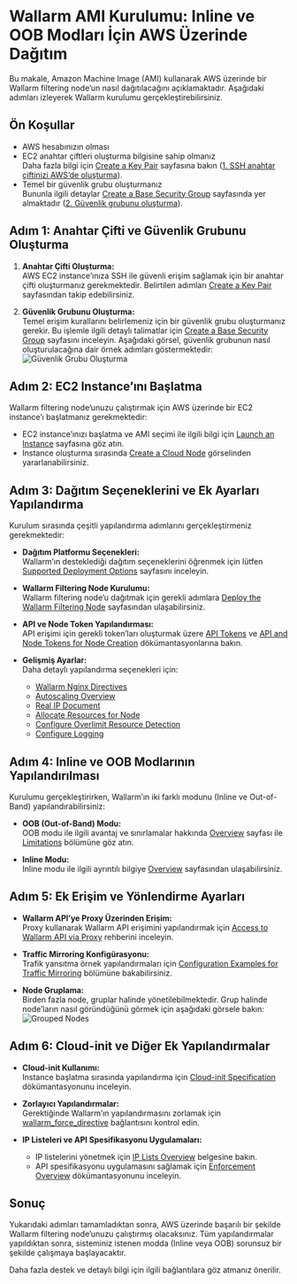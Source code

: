 # Wallarm AMI Kurulumu: Inline ve OOB Modları İçin AWS Üzerinde Dağıtım

Bu makale, Amazon Machine Image (AMI) kullanarak AWS üzerinde bir Wallarm filtering node’un nasıl dağıtılacağını açıklamaktadır. Aşağıdaki adımları izleyerek Wallarm kurulumu gerçekleştirebilirsiniz.

## Ön Koşullar

- AWS hesabınızın olması
- EC2 anahtar çiftleri oluşturma bilgisine sahip olmanız  
  Daha fazla bilgi için [Create a Key Pair][link-ssh-keys] sayfasına bakın ([1. SSH anahtar çiftinizi AWS’de oluşturma][anchor2]).
- Temel bir güvenlik grubu oluşturmanız  
  Bununla ilgili detaylar [Create a Base Security Group][link-sg] sayfasında yer almaktadır ([2. Güvenlik grubunu oluşturma][anchor1]).

## Adım 1: Anahtar Çifti ve Güvenlik Grubunu Oluşturma

1. **Anahtar Çifti Oluşturma:**  
   AWS EC2 instance’ınıza SSH ile güvenli erişim sağlamak için bir anahtar çifti oluşturmanız gerekmektedir. Belirtilen adımları [Create a Key Pair][link-ssh-keys] sayfasından takip edebilirsiniz.

2. **Güvenlik Grubunu Oluşturma:**  
   Temel erişim kurallarını belirlemeniz için bir güvenlik grubu oluşturmanız gerekir. Bu işlemle ilgili detaylı talimatlar için [Create a Base Security Group][link-sg] sayfasını inceleyin. Aşağıdaki görsel, güvenlik grubunun nasıl oluşturulacağına dair örnek adımları göstermektedir:  
   ![Güvenlik Grubu Oluşturma][img-create-sg]

## Adım 2: EC2 Instance’ını Başlatma

Wallarm filtering node’unuzu çalıştırmak için AWS üzerinde bir EC2 instance’ı başlatmanız gerekmektedir:

- EC2 instance’ınızı başlatma ve AMI seçimi ile ilgili bilgi için [Launch an Instance][link-launch-instance] sayfasına göz atın.
- Instance oluşturma sırasında [Create a Cloud Node][img-create-wallarm-node] görselinden yararlanabilirsiniz.

## Adım 3: Dağıtım Seçeneklerini ve Ek Ayarları Yapılandırma

Kurulum sırasında çeşitli yapılandırma adımlarını gerçekleştirmeniz gerekmektedir:

- **Dağıtım Platformu Seçenekleri:**  
  Wallarm’ın desteklediği dağıtım seçeneklerini öğrenmek için lütfen [Supported Deployment Options][deployment-platform-docs] sayfasını inceleyin.

- **Wallarm Filtering Node Kurulumu:**  
  Wallarm filtering node’u dağıtmak için gerekli adımlara [Deploy the Wallarm Filtering Node][node-token] sayfasından ulaşabilirsiniz.

- **API ve Node Token Yapılandırması:**  
  API erişimi için gerekli token’ları oluşturmak üzere [API Tokens][api-token] ve [API and Node Tokens for Node Creation][wallarm-token-types] dökümantasyonlarına bakın.

- **Gelişmiş Ayarlar:**  
  Daha detaylı yapılandırma seçenekleri için:
  - [Wallarm Nginx Directives][wallarm-nginx-directives]
  - [Autoscaling Overview][autoscaling-docs]
  - [Real IP Document][real-ip-docs]
  - [Allocate Resources for Node][allocate-memory-docs]
  - [Configure Overlimit Resource Detection][limiting-request-processing]
  - [Configure Logging][logs-docs]

## Adım 4: Inline ve OOB Modlarının Yapılandırılması

Kurulumu gerçekleştirirken, Wallarm’ın iki farklı modunu (Inline ve Out-of-Band) yapılandırabilirsiniz:

- **OOB (Out-of-Band) Modu:**  
  OOB modu ile ilgili avantaj ve sınırlamalar hakkında [Overview][oob-docs] sayfası ile [Limitations][oob-advantages-limitations] bölümüne göz atın.

- **Inline Modu:**  
  Inline modu ile ilgili ayrıntılı bilgiye [Overview][inline-docs] sayfasından ulaşabilirsiniz.

## Adım 5: Ek Erişim ve Yönlendirme Ayarları

- **Wallarm API’ye Proxy Üzerinden Erişim:**  
  Proxy kullanarak Wallarm API erişimini yapılandırmak için [Access to Wallarm API via Proxy][wallarm-api-via-proxy] rehberini inceleyin.

- **Traffic Mirroring Konfigürasyonu:**  
  Trafik yansıtma örnek yapılandırmaları için [Configuration Examples for Traffic Mirroring][web-server-mirroring-examples] bölümüne bakabilirsiniz.

- **Node Gruplama:**  
  Birden fazla node, gruplar halinde yönetilebilmektedir. Grup halinde node’ların nasıl göründüğünü görmek için aşağıdaki görsele bakın:  
  ![Grouped Nodes][img-grouped-nodes]

## Adım 6: Cloud-init ve Diğer Ek Yapılandırmalar

- **Cloud-init Kullanımı:**  
  Instance başlatma sırasında yapılandırma için [Cloud-init Specification][cloud-init-spec] dökümantasyonunu inceleyin.

- **Zorlayıcı Yapılandırmalar:**  
  Gerektiğinde Wallarm’ın yapılandırmasını zorlamak için [wallarm_force_directive] bağlantısını kontrol edin.

- **IP Listeleri ve API Spesifikasyonu Uygulamaları:**  
  - IP listelerini yönetmek için [IP Lists Overview][ip-lists-docs] belgesine bakın.
  - API spesifikasyonu uygulamasını sağlamak için [Enforcement Overview][api-spec-enforcement-docs] dökümantasyonunu inceleyin.

## Sonuç

Yukarıdaki adımları tamamladıktan sonra, AWS üzerinde başarılı bir şekilde Wallarm filtering node’unuzu çalıştırmış olacaksınız. Tüm yapılandırmalar yapıldıktan sonra, sisteminiz istenen modda (Inline veya OOB) sorunsuz bir şekilde çalışmaya başlayacaktır.

Daha fazla destek ve detaylı bilgi için ilgili bağlantılara göz atmanız önerilir.

[link-ssh-keys]:            https://docs.aws.amazon.com/AWSEC2/latest/UserGuide/get-set-up-for-amazon-ec2.html#create-a-key-pair
[link-sg]:                  https://docs.aws.amazon.com/en_us/AWSEC2/latest/UserGuide/get-set-up-for-amazon-ec2.html#create-a-base-security-group
[link-launch-instance]:     https://docs.aws.amazon.com/AWSEC2/latest/UserGuide/EC2_GetStarted.html#ec2-launch-instance

[anchor1]:      #2-create-a-security-group
[anchor2]:      #1-create-a-pair-of-ssh-keys-in-aws

[img-create-sg]:                ../../images/installation-ami/common/create_sg.png
[versioning-policy]:            ../../updating-migrating/versioning-policy.md#version-list
[img-wl-console-users]:         ../../images/check-user-no-2fa.png
[img-create-wallarm-node]:      ../../images/user-guides/nodes/create-cloud-node.png
[deployment-platform-docs]:     ../../installation/supported-deployment-options.md
[node-token]:                       ../../quickstart/getting-started.md#deploy-the-wallarm-filtering-node
[api-token]:                        ../../user-guides/settings/api-tokens.md
[wallarm-token-types]:              ../../user-guides/nodes/nodes.md#api-and-node-tokens-for-node-creation
[platform]:                         ../../installation/supported-deployment-options.md
[ptrav-attack-docs]:                ../../attacks-vulns-list.md#path-traversal
[attacks-in-ui-image]:              ../../images/admin-guides/test-attacks-quickstart.png
[wallarm-nginx-directives]:         ../../admin-en/configure-parameters-en.md
[autoscaling-docs]:                 ../../admin-en/installation-guides/amazon-cloud/autoscaling-overview.md
[real-ip-docs]:                     ../../admin-en/using-proxy-or-balancer-en.md
[allocate-memory-docs]:             ../../admin-en/configuration-guides/allocate-resources-for-node.md
[limiting-request-processing]:      ../../user-guides/rules/configure-overlimit-res-detection.md
[logs-docs]:                        ../../admin-en/configure-logging.md
[oob-advantages-limitations]:       ../oob/overview.md#limitations
[wallarm-mode]:                     ../../admin-en/configure-wallarm-mode.md
[inline-docs]:                      ../inline/overview.md
[oob-docs]:                         ../oob/overview.md
[wallarm-api-via-proxy]:            ../../admin-en/configuration-guides/access-to-wallarm-api-via-proxy.md
[web-server-mirroring-examples]:    ../oob/web-server-mirroring/overview.md#configuration-examples-for-traffic-mirroring
[img-grouped-nodes]:                ../../images/user-guides/nodes/grouped-nodes.png
[cloud-init-spec]:                  ../cloud-platforms/cloud-init.md
[wallarm_force_directive]:          ../../admin-en/configure-parameters-en.md#wallarm_force
[ip-lists-docs]:                    ../../user-guides/ip-lists/overview.md
[api-spec-enforcement-docs]:        ../../api-specification-enforcement/overview.md